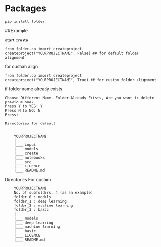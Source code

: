 # Packages
```
pip install folder
```

##Example

start create
```
from folder.cp import createproject
createproject("YOURPROJECTNAME", False) ## for default folder alignment
```

for custom align
```
from folder.cp import createproject
createproject("YOURPROJECTNAME", True) ## for custom folder alignment
```

if folder name already exists
```
Choose Different Name. Folder Already Exists, Are you want to delete previous one?
Press Y to YES: Y
Press N to NO: N
Press: 

Directories for default


	YOURPROJECTNAME
	|
	|___ input
	|___ models
	|___ create
	|___ notebooks
	|___ src
	|___ LICENCE
	|___ README.md
```

Directories For custom

```
	YOURPROJECTNAME
	No. of subfolders: 4 (as an example)
	folder_0 : models
	folder_1 : deep learning
	folder_2 : machine learning
	folder_3 : basic
	|
	|___ models
	|___ deep learning
	|___ machine learning
	|___ basic
	|___ LICENCE
	|___ README.md
```
